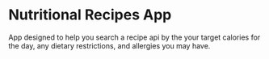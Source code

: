 # Nutritional Recipes App

App designed to help you search a recipe api by the your target calories for the day, any dietary restrictions, and allergies you may have.